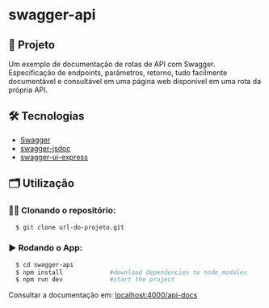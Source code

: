 # swagger-api

## 🚀 Projeto
Um exemplo de documentação de rotas de API com Swagger. Especificação de endpoints, parâmetros, retorno, tudo facilmente documentável e consultável em uma página web disponível em uma rota da própria API.

## 🛠️ Tecnologias
- [Swagger](https://swagger.io)
- [swagger-jsdoc](https://www.npmjs.com/package/swagger-jsdoc)
- [swagger-ui-express](https://www.npmjs.com/package/swagger-ui-express)

## 🗂️ Utilização

### 🐑🐑 Clonando o repositório:

```bash
  $ git clone url-do-projeto.git
```

### ▶️ Rodando o App:

```bash
  $ cd swagger-api
  $ npm install             #download dependencies to node_modules
  $ npm run dev             #start the project
```

Consultar a documentação em: [localhost:4000/api-docs](http://localhost:4000/api-docs)
